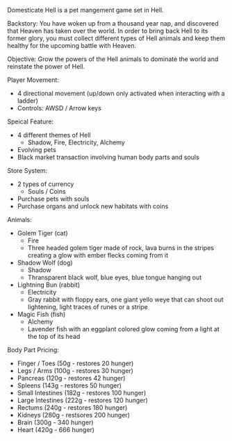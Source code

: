 Domesticate Hell is a pet mangement game set in Hell. 

Backstory: 
You have woken up from a thousand year nap, and discovered that Heaven has taken over the world. In order to bring back Hell to its former glory, you must collect different types of Hell animals and keep them healthy for the upcoming battle with Heaven.

Objective: 
Grow the powers of the Hell animals to dominate the world and reinstate the power of Hell. 

Player Movement: 
- 4 directional movement (up/down only activated when interacting with a ladder) 
- Controls: AWSD / Arrow keys 

Speical Feature: 
- 4 different themes of Hell
  - Shadow, Fire, Electricity, Alchemy 
- Evolving pets 
- Black market transaction involving human body parts and souls

Store System:
- 2 types of currency
  - Souls / Coins 
- Purchase pets with souls 
- Purchase organs and unlock new habitats with coins 

Animals: 
- Golem Tiger (cat)
  - Fire
  - Three headed golem tiger made of rock, lava burns in the stripes creating a glow with ember flecks coming from it
- Shadow Wolf (dog) 
  - Shadow 
  - Thransparent black wolf, blue eyes, blue tongue hanging out 
- Lightning Bun (rabbit) 
  - Electricity 
   - Gray rabbit with floppy ears, one giant yello weye that can shoot out lightening, light traces of runes or a stripe 
- Magic Fish (fish)
  - Alchemy
   - Lavender fish with an eggplant colored glow coming from a light at the top of its head 

Body Part Pricing: 
- Finger / Toes (50g - restores 20 hunger) 
- Legs / Arms (100g - restores 30 hunger)
- Pancreas (120g - restores 42 hunger)
- Spleens (143g - restores 50 hunger)
- Small Intestines (182g - restores 100 hunger)
- Large Intestines (222g - restores 120 hunger)
- Rectums (240g - restores 180 hunger)
- Kidneys (280g - restsores 200 hunger)
- Brain (300g - 340 hunger) 
- Heart (420g - 666 hunger)





